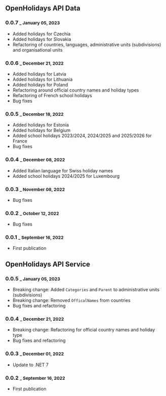 ## OpenHolidays API Data

### 0.0.7 <small>_ January 05, 2023</small>

- Added holidays for Czechia
- Added holidays for Slovakia
- Refactoring of countries, languages, administrative units (subdivisions) and organisational units

### 0.0.6 <small>_ December 21, 2022</small>

- Added holidays for Latvia
- Added holidays for Lithuania
- Added holidays for Poland
- Refactoring around official country names and holiday types
- Refactoring of French school holidays
- Bug fixes

### 0.0.5 <small>_ December 18, 2022</small>

- Added holidays for Estonia
- Added holidays for Belgium
- Added school holidays 2023/2024, 2024/2025 and 2025/2026 for France
- Bug fixes

### 0.0.4 <small>_ December 08, 2022</small>

- Added Italian language for Swiss holiday names
- Added school holidays 2024/2025 for Luxembourg

### 0.0.3 <small>_ November 08, 2022</small>

- Bug fixes

### 0.0.2 <small>_ October 12, 2022</small>

- Bug fixes

### 0.0.1 <small>_ September 16, 2022</small>

- First publication

## OpenHolidays API Service

### 0.0.5 <small>_ January 05, 2023</small>

- Breaking change: Added `Categories` and `Parent` to administrative units (subdivisions)
- Breaking change: Removed `OfficalNames` from countries
- Bug fixes and refactoring

### 0.0.4 <small>_ December 21, 2022</small>

- Breaking change: Refactoring for official country names and holiday type
- Bug fixes and refactoring

### 0.0.3 <small>_ December 01, 2022</small>

- Update to .NET 7

### 0.0.2 <small>_ September 16, 2022</small>

- First publication